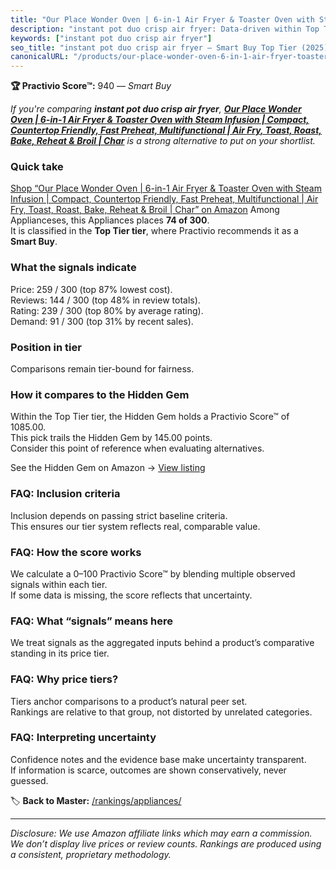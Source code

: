```yaml
---
title: "Our Place Wonder Oven | 6-in-1 Air Fryer & Toaster Oven with Steam Infusion | Compact, Countertop Friendly, Fast Preheat, Multifunctional | Air Fry, Toast, Roast, Bake, Reheat & Broil | Char"
description: "instant pot duo crisp air fryer: Data-driven within Top Tier ranking using the Practivio Score™. Positioned by quality, value, demand, findability, momentum."
keywords: ["instant pot duo crisp air fryer"]
seo_title: "instant pot duo crisp air fryer — Smart Buy Top Tier (2025)"
canonicalURL: "/products/our-place-wonder-oven-6-in-1-air-fryer-toaster-oven-with-steam-infusion-compact-countertop-friendly-fast-preheat-multifunctional-air-fry-toast-roast-bake-reheat-broil-char-B0CLTKGWQX/"
---
```


**🏆 Practivio Score™:** 940 — _Smart Buy_


*If you're comparing **instant pot duo crisp air fryer**, **[Our Place Wonder Oven | 6-in-1 Air Fryer & Toaster Oven with Steam Infusion | Compact, Countertop Friendly, Fast Preheat, Multifunctional | Air Fry, Toast, Roast, Bake, Reheat & Broil | Char](https://www.amazon.com/dp/B0CLTKGWQX?tag=practivio-20)** is a strong alternative to put on your shortlist.*
### Quick take
[Shop “Our Place Wonder Oven | 6-in-1 Air Fryer & Toaster Oven with Steam Infusion | Compact, Countertop Friendly, Fast Preheat, Multifunctional | Air Fry, Toast, Roast, Bake, Reheat & Broil | Char” on Amazon](https://www.amazon.com/dp/B0CLTKGWQX?tag=practivio-20)
Among Applianceses, this Appliances places **74 of 300**.  
It is classified in the **Top Tier tier**, where Practivio recommends it as a **Smart Buy**.

### What the signals indicate
Price: 259 / 300 (top 87% lowest cost).  
Reviews: 144 / 300 (top 48% in review totals).  
Rating: 239 / 300 (top 80% by average rating).  
Demand: 91 / 300 (top 31% by recent sales).

### Position in tier
Comparisons remain tier-bound for fairness.

### How it compares to the Hidden Gem
Within the Top Tier tier, the Hidden Gem holds a Practivio Score™ of 1085.00.  
This pick trails the Hidden Gem by 145.00 points.  
Consider this point of reference when evaluating alternatives.  

See the Hidden Gem on Amazon → [View listing](https://www.amazon.com/dp/B00939I7EK?tag=practivio-20)

### FAQ: Inclusion criteria
Inclusion depends on passing strict baseline criteria.  
This ensures our tier system reflects real, comparable value.

### FAQ: How the score works
We calculate a 0–100 Practivio Score™ by blending multiple observed signals within each tier.  
If some data is missing, the score reflects that uncertainty.

### FAQ: What “signals” means here
We treat signals as the aggregated inputs behind a product’s comparative standing in its price tier.

### FAQ: Why price tiers?
Tiers anchor comparisons to a product’s natural peer set.  
Rankings are relative to that group, not distorted by unrelated categories.

### FAQ: Interpreting uncertainty
Confidence notes and the evidence base make uncertainty transparent.  
If information is scarce, outcomes are shown conservatively, never guessed.


🏷️ **Back to Master:** [/rankings/appliances/](/rankings/appliances/)

---
_Disclosure: We use Amazon affiliate links which may earn a commission. We don’t display live prices or review counts. Rankings are produced using a consistent, proprietary methodology._
